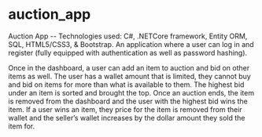 # auction_app
Auction App -- Technologies used: C#, .NETCore framework, Entity ORM, SQL, HTML5/CSS3, & Bootstrap.
An application where a user can log in and register (fully equipped with authentication as well as password hashing).

Once in the dashboard, a user can add an item to auction and bid on other items as well. The user has a wallet amount that is limited, they cannot buy and bid on items for more than what is available to them. The highest bid under an item is sorted and brought the top. Once an auction ends, the item is removed from the dashboard and the user with the highest bid wins the item. If a user wins an item, they price for the item is removed from their wallet and the seller’s wallet increases by the dollar amount they sold the item for.  
